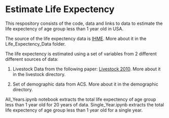 # Estimate Life Expectency

This respository consists of the code, data and links to data to estimate the life expectency of age group less than 1 year old in USA.  

The source of the life expectency data is [IHME](https://ghdx.healthdata.org/record/ihme-data/united-states-causes-death-life-expectancy-by-county-race-ethnicity-2000-2019). More about it in the Life_Expectency_Data folder.

The life expectency is estimated using a set of variables from 2 different different sources of data:

1. Livestock Data from the following paper: [Livestock 2010](https://www.nature.com/articles/sdata2018227). More about it in the livestock directory. 

2. Set of demographic data from ACS. More about it in the demographic directory.

All_Years.ipynb notebook extracts the total life expectency of age group less than 1 year old for 20 years of data. 
Single_Year.ipynb extracts the total life expectency of age group less than 1 year old for a single year.

